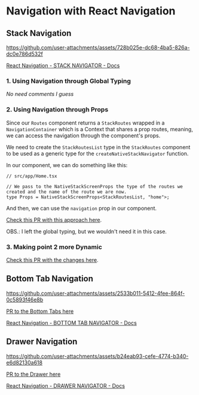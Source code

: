 # Navigation with React Navigation

## Stack Navigation

https://github.com/user-attachments/assets/728b025e-dc68-4ba5-826a-dc0e786d532f

[React Navigation - STACK NAVIGATOR - Docs](https://reactnavigation.org/docs/native-stack-navigator/)

### 1. Using Navigation through Global Typing

_No need comments I guess_

### 2. Using Navigation through Props

Since our `Routes` component returns a `StackRoutes` wrapped in a `NavigationContainer` which is a Context that shares a prop routes, meaning, we can access the navigation through the component's props.

We need to create the `StackRoutesList` type in the `StackRoutes` component to be used as a generic type for the `createNativeStackNavigator` function.

In our component, we can do something like this:

```tsx
// src/app/Home.tsx

// We pass to the NativeStackScreenProps the type of the routes we created and the name of the route we are now.
type Props = NativeStackScreenProps<StackRoutesList, "home">;
```

And then, we can use the `navigation` prop in our component.

[Check this PR with this approach here](https://github.com/gabrielgyns/react-native-navigation/pull/1).

OBS.: I left the global typing, but we wouldn't need it in this case.

### 3. Making point 2 more Dynamic

[Check this PR with the changes here](https://github.com/gabrielgyns/react-native-navigation/pull/2).

## Bottom Tab Navigation

https://github.com/user-attachments/assets/2533b011-5412-4fee-864f-0c5893f46e8b

[PR to the Bottom Tabs here](https://github.com/gabrielgyns/react-native-navigation/pull/3)

[React Navigation - BOTTOM TAB NAVIGATOR - Docs](https://reactnavigation.org/docs/bottom-tab-navigator/)

## Drawer Navigation

https://github.com/user-attachments/assets/b24eab93-cefe-4774-b340-e6d82130a618

[PR to the Drawer here](https://github.com/gabrielgyns/react-native-navigation/pull/4)

[React Navigation - DRAWER NAVIGATOR - Docs](https://reactnavigation.org/docs/drawer-navigator/)
